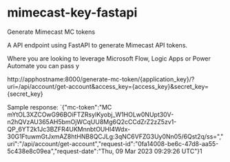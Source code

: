 # mimecast-key-fastapi
Generate Mimecast MC tokens

A API endpoint using FastAPI to generate Mimecast API tokens.

Where you are looking to leverage Microsoft Flow, Logic Apps or Power Automate you can pass y


http://apphostname:8000/generate-mc-token/{application_key}/?uri=/api/account/get-account&access_key={access_key}&secret_key={secret_key}

Sample response:
`{"mc-token":"MC mYtOL3XZCOwG96BOiFTZRsyIKyobj_W1HOLw0NUpt30V-n2hQVzAU365AH5bmOjWCqUU8Mg6Q2cCCdZrZ2zZ5zv1-QP_6YT2k1Jc3BZFR4UKMnnbtOUHI4Wdx-30G1FtuwmGtJxmAZ8htHNB8QCJLg:3qNC6VFZG3Uy0Nn05/6Qst2q/ss=","uri":"/api/account/get-account","request-id":"0fa14008-be6c-47d8-aa55-5c438e8c09ea","request-date":"Thu, 09 Mar 2023 09:29:26 UTC"}1
